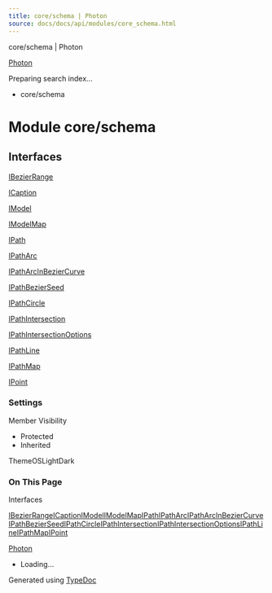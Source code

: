 ```yaml
---
title: core/schema | Photon
source: docs/docs/api/modules/core_schema.html
---
```


core/schema | Photon

[Photon](../index.md)




Preparing search index...

* core/schema

# Module core/schema

## Interfaces

[IBezierRange](../interfaces/core_schema.IBezierRange.md)


[ICaption](../interfaces/core_schema.ICaption.md)


[IModel](../interfaces/core_schema.IModel.md)


[IModelMap](../interfaces/core_schema.IModelMap.md)


[IPath](../interfaces/core_schema.IPath.md)


[IPathArc](../interfaces/core_schema.IPathArc.md)


[IPathArcInBezierCurve](../interfaces/core_schema.IPathArcInBezierCurve.md)


[IPathBezierSeed](../interfaces/core_schema.IPathBezierSeed.md)


[IPathCircle](../interfaces/core_schema.IPathCircle.md)


[IPathIntersection](../interfaces/core_schema.IPathIntersection.md)


[IPathIntersectionOptions](../interfaces/core_schema.IPathIntersectionOptions.md)


[IPathLine](../interfaces/core_schema.IPathLine.md)


[IPathMap](../interfaces/core_schema.IPathMap.md)


[IPoint](../interfaces/core_schema.IPoint.md)

### Settings

Member Visibility

* Protected
* Inherited

ThemeOSLightDark

### On This Page

Interfaces

[IBezierRange](#ibezierrange)[ICaption](#icaption)[IModel](#imodel)[IModelMap](#imodelmap)[IPath](#ipath)[IPathArc](#ipatharc)[IPathArcInBezierCurve](#ipatharcinbeziercurve)[IPathBezierSeed](#ipathbezierseed)[IPathCircle](#ipathcircle)[IPathIntersection](#ipathintersection)[IPathIntersectionOptions](#ipathintersectionoptions)[IPathLine](#ipathline)[IPathMap](#ipathmap)[IPoint](#ipoint)

[Photon](../index.md)

* Loading...

Generated using [TypeDoc](https://typedoc.org/)
